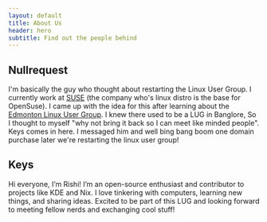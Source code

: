 ```yaml
---
layout: default
title: About Us
header: hero
subtitle: Find out the people behind
---
```


## Nullrequest

I'm basically the guy who thought about restarting the Linux User Group. I currently work at [SUSE](https://suse.com) (the company who's linux distro is the base for OpenSuse). I came up with the idea for this after learning about the [Edmonton Linux User Group](https://elug.ca). I knew there used to be a LUG in Banglore, So I thought to myself "why not bring it back so I can meet like minded people". Keys comes in here. I messaged him and well bing bang boom one domain purchase later we're restarting the linux user group!

## Keys

Hi everyone,
I’m Rishi! I’m an open-source enthusiast and contributor to projects like KDE and Nix. I love tinkering with computers, learning new things, and sharing ideas. Excited to be part of this LUG and looking forward to meeting fellow nerds and exchanging cool stuff!
